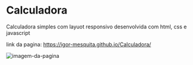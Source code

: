 # Calculadora
 Calculadora simples com layuot responsivo desenvolvida com html, css e javascript


link da pagina: https://igor-mesquita.github.io/Calculadora/

<img src="https://user-images.githubusercontent.com/97083167/159207506-804d1533-45c7-43b9-9365-8eca0bdacb13.png" alt="imagem-da-pagina"/>
